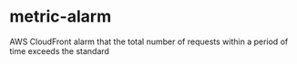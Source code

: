 # metric-alarm
AWS CloudFront alarm that the total number of requests within a period of time exceeds the standard
